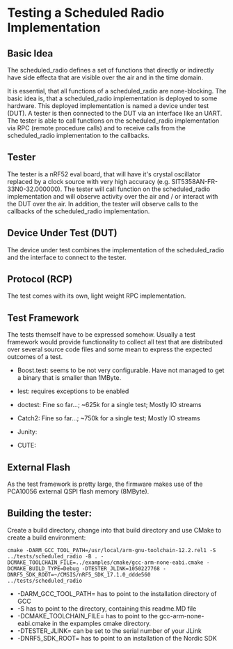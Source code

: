 # Testing a Scheduled Radio Implementation

## Basic Idea

The scheduled_radio defines a set of functions that directly or indirectly have side effecta that are visible over the air and in the time domain.

It is essential, that all functions of a scheduled_radio are none-blocking. The basic idea is, that a scheduled_radio implementation is deployed to some hardware. This deployed implementation is named a device under test (DUT). A tester is then connected to the DUT via an interface like an UART. The tester is able to call functions on the scheduled_radio implementation via RPC (remote procedure calls) and to receive calls from the scheduled_radio implementation to the callbacks.

## Tester

The tester is a nRF52 eval board, that will have it's crystal oscillator replaced by a clock source with very high accuracy (e.g. SIT5358AN-FR-33N0-32.000000). The tester will call function on the scheduled_radio implementation and will observe activity over the air and / or interact with the DUT over the air. In addition, the tester will observe calls to the callbacks of the scheduled_radio implementation.

## Device Under Test (DUT)

The device under test combines the implementation of the scheduled_radio and the interface to connect to the tester.

## Protocol (RCP)

The test comes with its own, light weight RPC implementation.

## Test Framework

The tests themself have to be expressed somehow. Usually a test framework would provide functionality to collect all test that are distributed over several source code files and some mean to express the expected outcomes of a test.

* Boost.test: seems to be not very configurable. Have not managed to get a binary that is smaller than 1MByte.

* lest: requires exceptions to be enabled

* doctest: Fine so far...; ~625k for a single test; Mostly IO streams

* Catch2: Fine so far...; ~750k for a single test; Mostly IO streams

* Junity:

* CUTE:

## External Flash

As the test framework is pretty large, the firmware makes use of the PCA10056 external QSPI flash memory (8MByte).

## Building the tester:

Create a build directory, change into that build directory and use CMake to create a build environment:

    cmake -DARM_GCC_TOOL_PATH=/usr/local/arm-gnu-toolchain-12.2.rel1 -S ../tests/scheduled_radio -B . -DCMAKE_TOOLCHAIN_FILE=../examples/cmake/gcc-arm-none-eabi.cmake -DCMAKE_BUILD_TYPE=Debug -DTESTER_JLINK=1050227768 -DNRF5_SDK_ROOT=~/CMSIS/nRF5_SDK_17.1.0_ddde560  ../tests/scheduled_radio

* -DARM_GCC_TOOL_PATH= has to point to the installation directory of GCC
* -S has to point to the directory, containing this readme.MD file
* -DCMAKE_TOOLCHAIN_FILE= has to point to the gcc-arm-none-eabi.cmake in the expamples cmake directory.
* -DTESTER_JLINK= can be set to the serial number of your JLink
* -DNRF5_SDK_ROOT= has to point to an installation of the Nordic SDK
